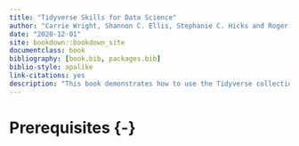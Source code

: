 ```yaml
--- 
title: "Tidyverse Skills for Data Science"
author: "Carrie Wright, Shannon C. Ellis, Stephanie C. Hicks and Roger D. Peng"
date: "2020-12-01"
site: bookdown::bookdown_site
documentclass: book
bibliography: [book.bib, packages.bib]
biblio-style: apalike
link-citations: yes
description: "This book demonstrates how to use the Tidyverse collection of packages for doing data science."
---
```


# Prerequisites {-}



